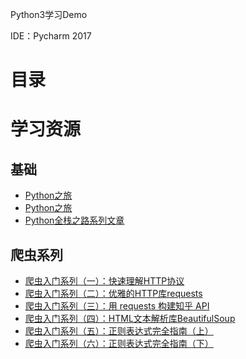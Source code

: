 Python3学习Demo

IDE：Pycharm 2017

# 目录


# 学习资源

## 基础

* [Python之旅](https://funhacks.net/explore-python/)
* [Python之旅](https://github.com/ethan-funny/explore-python)
* [Python全栈之路系列文章](https://blog.ansheng.me/article/python-full-stack-way)

## 爬虫系列

* [爬虫入门系列（一）：快速理解HTTP协议](https://mp.weixin.qq.com/s?__biz=MjM5MzgyODQxMQ==&mid=2650366877&idx=1&sn=f553654002e85f5aa0507bd6b9921c09&chksm=be9cd8c989eb51df36834016fbe43b3f20543a84f6659aa267485fb6a9271b5d12488af9da84&scene=21#wechat_redirect)
* [爬虫入门系列（二）：优雅的HTTP库requests](https://mp.weixin.qq.com/s?__biz=MjM5MzgyODQxMQ==&mid=2650366885&idx=1&sn=37d9c9ff3ad777ac03259805abd84ae3&chksm=be9cd8f189eb51e7affb6c127429b2d855342e19cb8d1b1fb97dd549fe66f03febde84182db7&scene=21#wechat_redirect)
* [爬虫入门系列（三）：用 requests 构建知乎 API](https://mp.weixin.qq.com/s?__biz=MjM5MzgyODQxMQ==&mid=2650366901&idx=1&sn=2d20e6309afb704badec55b495012374&chksm=be9cd8e189eb51f72656b15982f77a08c21c4ff73c25f7a3fc530aee2e007be6f2e9ce13033c&scene=21#wechat_redirect)
* [爬虫入门系列（四）：HTML文本解析库BeautifulSoup](https://mp.weixin.qq.com/s?__biz=MjM5MzgyODQxMQ==&mid=2650366919&idx=1&sn=1b36a9f2c0921cdeac52942ec591a923&chksm=be9cd89389eb5185d32ab5e9034c2e68ddff6c2f8ddeaee1662499d73baf113fd5ec645548f8&scene=21#wechat_redirect)
* [爬虫入门系列（五）：正则表达式完全指南（上）](https://mp.weixin.qq.com/s?__biz=MjM5MzgyODQxMQ==&mid=2650366958&idx=1&sn=044008c9475421feddf428c6ce5bf481&chksm=be9cd8ba89eb51acd8404bda5c2f5db660bf730919664d811a3487ae6b4e49760df67bd5736a&scene=21#wechat_redirect)
* [爬虫入门系列（六）：正则表达式完全指南（下）](https://mp.weixin.qq.com/s?__biz=MjM5MzgyODQxMQ==&mid=2650366967&idx=2&sn=a5756059ba031e5c1407587987dbd3ba&chksm=be9cd8a389eb51b5d597c182cf2e6e361408832ea749cde8dad2b7892c978c6aa303286e60dc&scene=21#wechat_redirect)